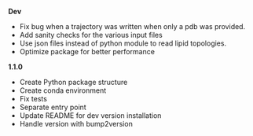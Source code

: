 **Dev**

- Fix bug when a trajectory was written when only a pdb was provided.
- Add sanity checks for the various input files
- Use json files instead of python module to read lipid topologies.
- Optimize package for better performance

**1.1.0**

- Create Python package structure
- Create conda environment
- Fix tests
- Separate entry point
- Update README for dev version installation
- Handle version with bump2version
